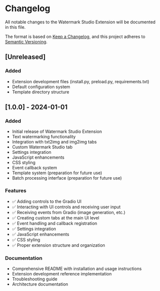 # Changelog

All notable changes to the Watermark Studio Extension will be documented in this file.

The format is based on [Keep a Changelog](https://keepachangelog.com/en/1.0.0/),
and this project adheres to [Semantic Versioning](https://semver.org/spec/v2.0.0.html).

## [Unreleased]

### Added
- Extension development files (install.py, preload.py, requirements.txt)
- Default configuration system
- Template directory structure

## [1.0.0] - 2024-01-01

### Added
- Initial release of Watermark Studio Extension
- Text watermarking functionality
- Integration with txt2img and img2img tabs
- Custom Watermark Studio tab
- Settings integration
- JavaScript enhancements
- CSS styling
- Event callback system
- Template system (preparation for future use)
- Batch processing interface (preparation for future use)

### Features
- ✅ Adding controls to the Gradio UI
- ✅ Interacting with UI controls and receiving user input
- ✅ Receiving events from Gradio (image generation, etc.)
- ✅ Creating custom tabs at the main UI level
- ✅ Event handling and callback registration
- ✅ Settings integration
- ✅ JavaScript enhancements
- ✅ CSS styling
- ✅ Proper extension structure and organization

### Documentation
- Comprehensive README with installation and usage instructions
- Extension development reference implementation
- Troubleshooting guide
- Architecture documentation